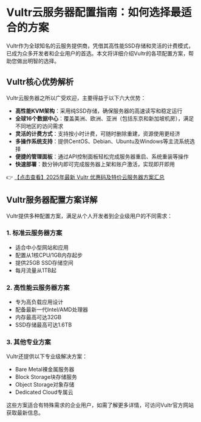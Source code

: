 # Vultr云服务器配置指南：如何选择最适合的方案

Vultr作为全球知名的云服务提供商，凭借其高性能SSD存储和灵活的计费模式，已成为众多开发者和企业用户的首选。本文将详细介绍Vultr的各项配置方案，帮助您做出明智的选择。

## Vultr核心优势解析

Vultr云服务器之所以广受欢迎，主要得益于以下六大优势：

- **高性能KVM架构**：采用纯SSD存储，确保服务器的高速读写和稳定运行
- **全球16个数据中心**：覆盖美洲、欧洲、亚洲（包括东京和新加坡机房），满足不同地区的访问需求
- **灵活的计费方式**：支持按小时计费，可随时删除重建，资源使用更经济
- **多操作系统支持**：提供CentOS、Debian、Ubuntu及Windows等主流系统选择
- **便捷的管理面板**：通过API控制面板轻松完成服务器重启、系统重装等操作
- **快速部署**：数分钟内即可完成服务器上架和账户激活，实现即开即用

👉 [【点击查看】2025年最新 Vultr 优惠码及特价云服务器方案汇总](https://bit.ly/VuLtr)

## Vultr服务器配置方案详解

Vultr提供多种配置方案，满足从个人开发者到企业级用户的不同需求：

### 1. 标准云服务器方案

- 适合中小型网站和应用
- 配置从1核CPU/1GB内存起步
- 提供25GB SSD存储空间
- 每月流量从1TB起

### 2. 高性能云服务器方案

- 专为高负载应用设计
- 配备最新一代Intel/AMD处理器
- 内存最高可达32GB
- SSD存储最高可达1.6TB

### 3. 其他专业方案

Vultr还提供以下专业级解决方案：

- Bare Metal裸金属服务器
- Block Storage块存储服务
- Object Storage对象存储
- Dedicated Cloud专属云

这些方案适合有特殊需求的企业用户，如需了解更多详情，可访问Vultr官方网站获取最新信息。
